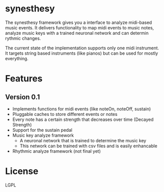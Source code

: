 synesthesy
==========

The synesthesy framework gives you a interface to analyze midi-based music events. It delivers functionality to map midi events to music notes, analyze music keys with a trained neuronal network and can determin rythmic changes.

The current state of the implementation supports only one midi instrument. It targets string based instruments (like pianos) but can be used for mostly everything.

Features
========

## Version 0.1

 - Implements functions for midi events (like noteOn, noteOff, sustain)
 - Pluggable caches to store different events or notes
 - Every note has a certain strength that decreases over time (Decayed Strength)
 - Support for the sustain pedal 
 - Music key analyze framework
   - A neuronal network that is trained to determine the music key
   - This network can be trained with csv files and is easily enhancable
 - Rhythmic analyze framework (not final yet)

License
=======
LGPL
